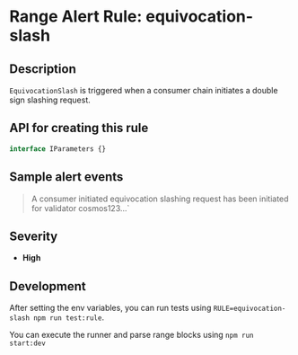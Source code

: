 # Range Alert Rule: equivocation-slash

## Description

`EquivocationSlash` is triggered when a consumer chain initiates a double sign slashing request.

## API for creating this rule

```typescript
interface IParameters {}
```

## Sample alert events

> A consumer initiated equivocation slashing request has been initiated for validator cosmos123...`

## Severity

- **High**

## Development

After setting the env variables, you can run tests using `RULE=equivocation-slash npm run test:rule`.

You can execute the runner and parse range blocks using `npm run start:dev`
